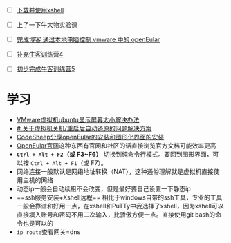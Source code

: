- [ ] [下载并使用xshell](https://www.bilibili.com/video/BV16w4m127wF/?spm_id_from=333.337.search-card.all.click&vd_source=6759ab7a746b50893c564c06fbc6a752)
- [ ] 上了一下午大物实验课
- [ ] [完成博客 通过本地电脑控制 vmware 中的 openEular](https://www.konglb.top/2025/03/10/%E9%80%9A%E8%BF%87%E6%9C%AC%E5%9C%B0%E7%94%B5%E8%84%91%E6%8E%A7%E5%88%B6vmware%E4%B8%AD%E7%9A%84openEular/)
- [ ] [补充牛客训练营4](https://www.konglb.top/2025/03/08/2025%E7%89%9B%E5%AE%A2%E5%AF%92%E5%81%87%E7%AE%97%E6%B3%95%E5%9F%BA%E7%A1%80%E9%9B%86%E8%AE%AD%E8%90%A54/)
- [ ] [初步完成牛客训练营5](https://www.konglb.top/2025/03/08/2025%E7%89%9B%E5%AE%A2%E5%AF%92%E5%81%87%E7%AE%97%E6%B3%95%E5%9F%BA%E7%A1%80%E9%9B%86%E8%AE%AD%E8%90%A55/)




# 学习
- [VMware虚拟机ubuntu显示屏幕太小解决办法](https://blog.csdn.net/dcrmg/article/details/74090307)
- [# 关于虚拟机关机/重启后自动还原的问题解决方案](https://blog.csdn.net/Boiling_cola/article/details/76451555)
- [CodeSheep分享openEular的安装和图形化界面的安装](https://www.bilibili.com/video/BV14Z4y117Af/?spm_id_from=333.337.search-card.all.click&vd_source=6759ab7a746b50893c564c06fbc6a752)
- [OpenEular官网](https://www.openeuler.org/zh/)这种东西有官网和社区的话直接浏览官方文档可能效率更高
- **`Ctrl + Alt + F2`（或 F3~F6）** 切换到纯命令行模式。要回到图形界面，可以按 `Ctrl + Alt + F1`（或 F7）。
- 网络连接一般默认是网络地址转换（NAT），这种通俗理解就是虚拟机直接使用主机的网络
- 动态ip一般会自动续租不会改变，但是最好要自己设置一下静态ip
- ==ssh服务安装+Xshell远程==   相比于windows自带的ssh工具，专业的工具一般会靠谱和好用一点，在xshell和PuTTy中我选择了xshell，因为xshell可以直接填入账号和密码不用二次输入，比骄傲方便一点。直接使用git bash的命令也是可以的
- `ip route`查看网关=dns

